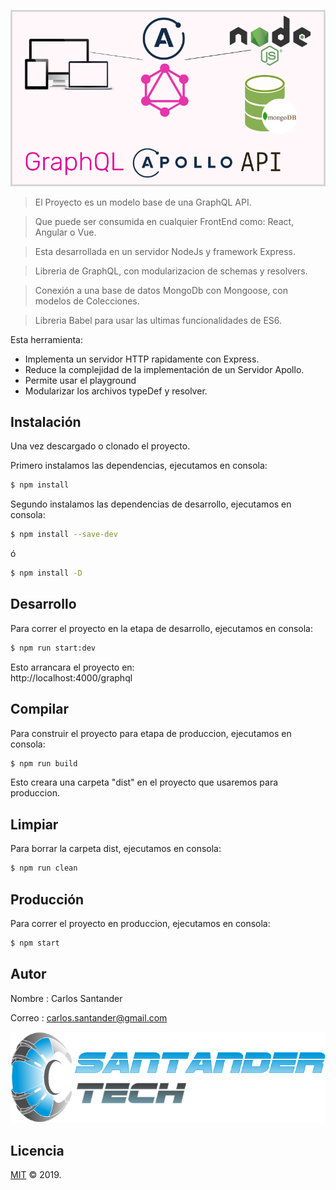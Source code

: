 ![portada](https://github.com/Gilgammesh/graphql-apollo-api/blob/master/public/img/portada.png)

> El Proyecto es un modelo base de una GraphQL API.

> Que puede ser consumida en cualquier FrontEnd como: React, Angular o Vue.

> Esta desarrollada en un servidor NodeJs y framework Express.

> Libreria de GraphQL, con modularizacion de schemas y resolvers.

> Conexión a una base de datos MongoDb con Mongoose, con modelos de Colecciones. 

> Libreria Babel para usar las ultimas funcionalidades de ES6.

Esta herramienta:
  * Implementa un servidor HTTP rapidamente con Express.
  * Reduce la complejidad de la implementación de un Servidor Apollo.
  * Permite usar el playground
  * Modularizar los archivos typeDef y resolver.
  
## Instalación

Una vez descargado o clonado el proyecto.

Primero instalamos las dependencias, ejecutamos en consola:

```sh
$ npm install
```

Segundo instalamos las dependencias de desarrollo, ejecutamos en consola:

```sh
$ npm install --save-dev
```

ó

```sh
$ npm install -D
```

## Desarrollo

Para correr el proyecto en la etapa de desarrollo, ejecutamos en consola:

```sh
$ npm run start:dev
```

Esto arrancara el proyecto en:    
http://localhost:4000/graphql

## Compilar

Para construir el proyecto para etapa de produccion, ejecutamos en consola:

```sh
$ npm run build
```

Esto creara una carpeta "dist" en el proyecto que usaremos para produccion.

## Limpiar

Para borrar la carpeta dist, ejecutamos en consola:

```sh
$ npm run clean
```

## Producción

Para correr el proyecto en produccion, ejecutamos en consola:

```sh
$ npm start
```

## Autor

Nombre : Carlos Santander

Correo : carlos.santander@gmail.com

![empresa](https://github.com/Gilgammesh/graphql-apollo-api/blob/master/public/img/logo.png)

## Licencia

[MIT](LICENSE) © 2019.